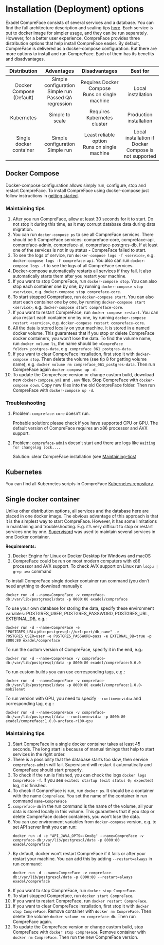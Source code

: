# Installation (Deployment) options

Exadel CompreFace consists of several services and a database.
You can find the full architecture description and scaling tips [here](Architecture-and-scalability.md). 
Each service is put to docker image for simpler usage, and they can be run separately. 
However, for a better user experience, CompreFace provides three distribution options that help install CompreFace easier. 
By default, CompreFace is delivered as a docker-compose configuration. But there are more options to install and run CompreFace. 
Each of them has its benefits and disadvantages.

|       Distribution       |                          Advantages                          |                   Disadvantages                    |                       Best for                        |
|:------------------------:|:------------------------------------------------------------:|:--------------------------------------------------:|:-----------------------------------------------------:|
| Docker Compose (Default) | Simple configuration<br/>Simple run<br/>Passed QA regression | Requires Docker Compose<br/>Runs on single machine |                  Local installation                   |
|        Kubernetes        |                       Simple to scale                        |            Requires Kubernetes cluster             |                Production installation                |
| Single docker container  |             Simple configuration<br/>Simple run              |  Least reliable option<br/>Runs on single machine  | Local installation if Docker Compose is not supported |

## Docker Compose

Docker-compose configuration allows simply run, configure, stop and restart CompreFace.
To install CompreFace using docker-compose just follow instructions in [getting started](../README.md#getting-started-with-compreface).

### Maintaining tips

1. After you run CompreFace, allow at least 30 seconds for it to start. 
   Do not stop it during this time, as it may corrupt database data during data migration.
2. You can run `docker-compose ps` to see all CompreFace services. 
   There should be 5 CompreFace services: compreface-core, compreface-api, compreface-admin, compreface-ui, compreface-postgres-db. 
   If at least one of the services is not in `Up` status - CompreFace failed to start.
3. To see the logs of service, run `docker-compose logs -f <service>`, e.g. `docker-compose logs -f compreface-api`. 
   You also can run `docker-compose logs -f` to see the logs of all CompreFace services.
4. Docker-compose automatically restarts all services if they fail. It also automatically starts them after you restart your machine.
5. If you want to stop CompreFace, run `docker-compose stop`. 
   You can also stop each container one by one, by running `docker-compose stop <service>`, e.g. `docker-compose stop compreface-core`.
6. To start stopped Compreface, run `docker-compose start`. 
   You can also start each container one by one, by running `docker-compose start <service>`, e.g. `docker-compose start compreface-core`.
7. If you want to restart CompreFace, run `docker-compose restart`. 
   You can also restart each container one by one, by running `docker-compose restart <service>`, e.g. `docker-compose restart compreface-core`.
8. All the data is stored locally on your machine. It is stored in a named docker volume. 
   This guarantees that if you stop or delete CompreFace docker containers, you won’t lose the data. 
   To find the volume name, run `docker volume ls`, the name should be `<CompreFace folder>_postgres-data`, e.g. `compreface_061_postgres-data`.
9. If you want to clear CompreFace installation, first stop it with `docker-compose stop`. 
   Then delete the volume (see tip 8 for getting volume name), e.g. `docker volume rm compreface_061_postgres-data`. Then run CompreFace again `docker-compose up -d`.
10. To update the CompreFace version or change custom build, download new `docker-compose.yml` and `.env` files.
   Stop CompreFace with `docker-compose down`. Copy new files into the old CompreFace folder. Then run CompreFace with `docker-compose up -d`.

### Troubleshooting

1. Problem: `compreface-core` doesn’t run.

   Probable solution: please check if you have supported CPU or GPU. The default version of CompreFace requires an x86 processor and AVX support.

2. Problem: `compreface-admin` doesn’t start and there are logs like `Waiting for changelog lock....`

   Solution: clear CompreFace installation (see [Maintaining-tips](#maintaining-tips))

## Kubernetes

You can find all Kubernetes scripts in CompreFace [Kubernetes repository](https://github.com/exadel-inc/compreface-kubernetes).

## Single docker container

Unlike other distribution options, all services and the database here are placed in one docker image. 
The obvious advantage of this approach is that it is the simplest way to start CompreFace. 
However, it has some limitations in maintaining and troubleshooting. 
E.g. it’s very difficult to stop or restart services one by one. 
[Supervisord](http://supervisord.org/) was used to maintain several services in one Docker container.

**Requirements:**

1. Docker Engine for Linux or Docker Desktop for Windows and macOS
2. CompreFace could be run on most modern computers with x86 processor and AVX support. 
   To check AVX support on Linux run `lscpu | grep avx` command

To install CompreFace single docker container run command (you don’t need anything to download manually):

```commandline
docker run -d --name=CompreFace -v compreface-db:/var/lib/postgresql/data -p 8000:80 exadel/compreface
```

To use your own database for storing the data, specify these environment variables: POSTGRES_USER, POSTGRES_PASSWORD, POSTGRES_URL, EXTERNAL_DB, e.g.:

```commandline
docker run -d --name=CompreFace -e "POSTGRES_URL=jdbc:postgresql://url:port/db_name" -e POSTGRES_USER=user -e POSTGRES_PASSWORD=pass -e EXTERNAL_DB=true -p 8000:80 exadel/compreface
```

To run the custom version of CompreFace, specify it in the end, e.g.:
```commandline
docker run -d --name=CompreFace -v compreface-db:/var/lib/postgresql/data -p 8000:80 exadel/compreface:0.6.0
```

To run custom builds you can use corresponding tags, e.g.:
```commandline
docker run -d --name=CompreFace -v compreface-db:/var/lib/postgresql/data -p 8000:80 exadel/compreface:1.0.0-mobilenet
```

To run version with GPU, you need to specify `--runtime=nvidia` and corresponding tag, e.g.:
```commandline
docker run -d --name=CompreFace -v compreface-db:/var/lib/postgresql/data --runtime=nvidia -p 8000:80 exadel/compreface:1.0.0-arcface-r100-gpu 
```

### Maintaining tips

1. Start CompreFace in a single docker container takes at least 45 seconds. 
   The long start is because of manual timings that help to start services in the right order.
2. There is a possibility that the database starts too slow, then service `compreface-admin` will fail. 
   Supervisord will restart it automatically and CompreFace should start properly.
3. To check if the run is finished, you can check the logs `docker logs CompreFace -f`. 
   If you see `exited: startup (exit status 0; expected)` log, it is finished.
4. To check if CompreFace is run, run `docker ps`. It should be a container with the name `CompreFace`. 
   You set the name of the container in run command `name=CompreFace`
5. `compreface-db` in the run command is the name of the volume, all your data is stored locally in this volume. 
   This guarantees that if you stop or delete CompreFace docker containers, you won’t lose the data.  
6. You can use environment variables from `docker-compose` version, e.g.  to set API server limit you can run:
   ```shell
   docker run -d -e "API_JAVA_OPTS=-Xmx8g" --name=CompreFace -v compreface-db:/var/lib/postgresql/data -p 8000:80 exadel/compreface`
   ```
7. By default, docker won’t restart CompreFace if it fails or after your restart your machine. 
   You can add this by adding `--restart=always` in run command:
   ```shell
   docker run -d --name=CompreFace -v compreface-db:/var/lib/postgresql/data -p 8000:80 --restart=always exadel/compreface
   ```
8. If you want to stop CompreFace, run `docker stop CompreFace`.
9. To start stopped Compreface, run `docker start CompreFace`.
10. If you want to restart CompreFace, run `docker restart CompreFace`.
11. If you want to clear CompreFace installation, first stop it with `docker stop CompreFace`.  Remove container with `docker rm CompreFace`. Then delete the volume `docker volume rm compreface-db`. Then run CompreFace again.
12. To update the CompreFace version or change custom build, stop CompreFace with `docker stop CompreFace`. Remove container with `docker rm CompreFace`. Then run the new CompreFace version.
